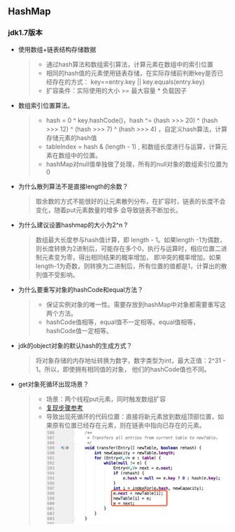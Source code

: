 ## HashMap
### jdk1.7版本
* 使用数组+链表结构存储数据
    > * 通过hash算法和数组索引算法，计算元素在数组中的索引位置
    > * 相同的hash值的元素使用链表存储，在实际存储前判断key是否已经存在的方式： key==entry.key || key.equals(entry.key)
    > * 扩容条件：实际使用的大小 >= 最大容量 * 负载因子
    
* 数组索引位置算法。
    > * hash = 0 ^ key.hashCode()，hash ^= (hash >>> 20) ^ (hash >>> 12) ^ (hash >>> 7) ^ (hash >>> 4) ，自定义hash算法，计算存储元素的hash值
    > * tableIndex = hash & (length - 1) , 和数组长度进行与运算，计算元素在数组中的位置。
    > * hashMap对null值单独做了处理，所有的null对象的数组索引位置为0

* 为什么散列算法不是直接length的余数？
    > 取余数的方式不能很好的让元素散列分布，在扩容时，链表的长度不会变化，随着put元素数量的增多
会导致链表不断加长。

* 为什么建议设置hashmap的大小为2^n ?
    > 数组最大长度参与hash值计算，即 length - 1。如果length -1为偶数，
则长度转换为2进制后，可能存在多个0，执行与运算时，相应位置二进制元素变为零，得出相同结果的概率增加，
即冲突的概率增加。如果length-1为奇数，则转换为二进制后，所有位置的值都是1，计算出的散列值不受影响。

* 为什么要重写对象的hashCode和equal方法？
    > * 保证实例对象的唯一性。需要存放到hashMap中对象都需要重写这两个方法。
    > * hashCode值相等，equal值不一定相等。equal值相等，hashCode值一定相等。

* jdk的object对象的默认hash的生成方式？
    > 将对象存储的内存地址转换为数字，数字类型为int，最大正值：2^31 - 1。所以，即使拥有相同值的对象，
他们的hashCode值也不同。

* get对象死循环出现场景？
    > * 场景：两个线程put元素，同时触发数组扩容
    > * [复现步骤参考](https://blog.csdn.net/xuefeng0707/article/details/40797085)
    > * 导致出现死循环的代码位置：直接将新元素放到数组顶部位置，如果原有位置已经存在元素，则在链表中指向已存在的元素。![没有判重](../assets/hashmap_tranfer.png)
